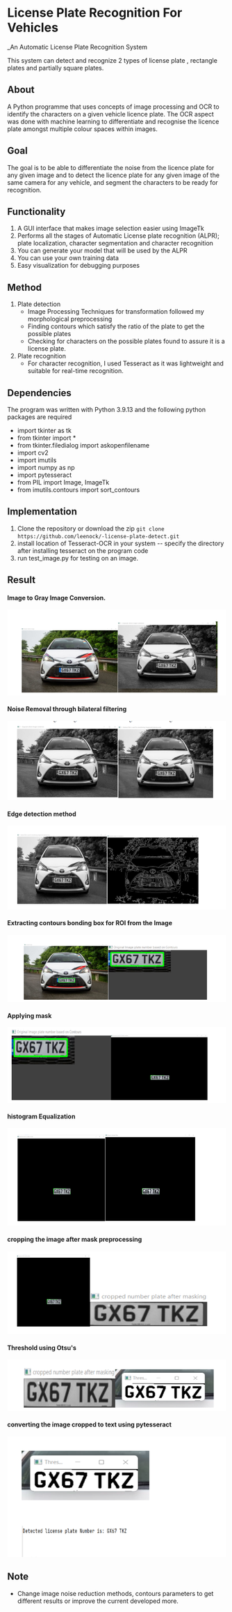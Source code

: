 # License Plate Recognition For Vehicles
_An Automatic License Plate Recognition System

This system can detect and recognize 2 types of license plate , rectangle plates and partially square plates.

## **About**
A Python programme that uses concepts of image processing and OCR to identify the characters on a given vehicle licence plate. The OCR aspect was done with machine learning to differentiate and recognise the licence plate amongst multiple colour spaces within images.

## **Goal**
 
The goal is to be able to differentiate the noise from the licence plate for any given image and to detect the licence plate for any given image of the same camera for any vehicle, and segment the characters to be ready for recognition.

## **Functionality**
1. A GUI interface that makes image selection easier using ImageTk
2. Performs all the stages of Automatic License plate recognition (ALPR); plate localization, character segmentation and character recognition
3. You can generate your model that will be used by the ALPR
4. You can use your own training data
5. Easy visualization for debugging purposes

## Method
1. Plate detection
   - Image Processing Techniques for transformation followed my morphological preprocessing
   - Finding contours which satisfy the ratio of the plate to get the possible plates
   - Checking for characters on the possible plates found to assure it is a license plate.
2. Plate recognition
   - For character recognition, I used Tesseract as it was lightweight and suitable for real-time recognition.

## **Dependencies**
The program was written with Python 3.9.13 and the following python packages are required

* import tkinter as tk
* from tkinter import *
* from tkinter.filedialog import askopenfilename
* import cv2
* import imutils
* import numpy as np
* import pytesseract
* from PIL import Image, ImageTk
* from imutils.contours import sort_contours

## **Implementation**
1. Clone the repository or download the zip `git clone https://github.com/leenock/-license-plate-detect.git`
2. install location of Tesseract-OCR in your system -- specify the directory after installing tesseract on the program code
3. run test_image.py for testing on an image.


## **Result**
#### Image to Gray Image Conversion.
![Image](demo_images/1.png)
#### Noise Removal through bilateral filtering
![Image](demo_images/2.png)
#### Edge detection method
![Image](demo_images/3.png)
#### Extracting contours bonding box for ROI from the Image
![Image](demo_images/4.png)
#### Applying mask
![Image](demo_images/5.png)
#### histogram Equalization
![Image](demo_images/6.png)
#### cropping the image after mask preprocessing
![Image](demo_images/7.png)
#### Threshold using Otsu's
![Image](demo_images/8.png)
#### converting the image cropped to text using pytesseract
![Image](demo_images/9.png)

## Note

- Change image noise reduction methods, contours parameters to get different results or improve the current developed more. 